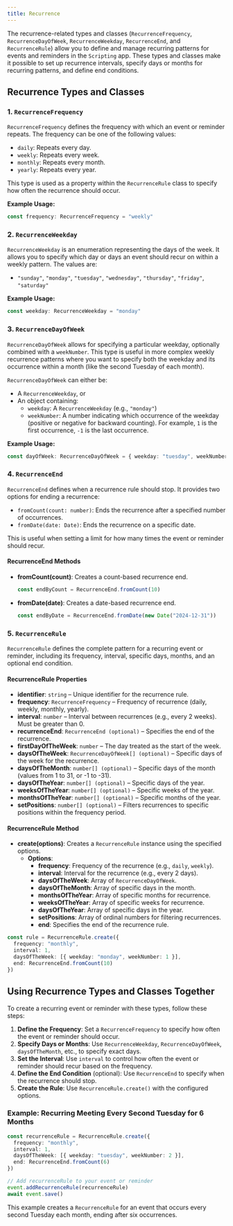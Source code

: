 ```yaml
---
title: Recurrence
---
```

The recurrence-related types and classes (`RecurrenceFrequency`, `RecurrenceDayOfWeek`, `RecurrenceWeekday`, `RecurrenceEnd`, and `RecurrenceRule`) allow you to define and manage recurring patterns for events and reminders in the `Scripting` app. These types and classes make it possible to set up recurrence intervals, specify days or months for recurring patterns, and define end conditions.

## Recurrence Types and Classes

### 1. `RecurrenceFrequency`

`RecurrenceFrequency` defines the frequency with which an event or reminder repeats. The frequency can be one of the following values:

- `daily`: Repeats every day.
- `weekly`: Repeats every week.
- `monthly`: Repeats every month.
- `yearly`: Repeats every year.

This type is used as a property within the `RecurrenceRule` class to specify how often the recurrence should occur.

**Example Usage:**

```ts
const frequency: RecurrenceFrequency = "weekly"
```

### 2. `RecurrenceWeekday`

`RecurrenceWeekday` is an enumeration representing the days of the week. It allows you to specify which day or days an event should recur on within a weekly pattern. The values are:

- `"sunday"`, `"monday"`, `"tuesday"`, `"wednesday"`, `"thursday"`, `"friday"`, `"saturday"`

**Example Usage:**

```ts
const weekday: RecurrenceWeekday = "monday"
```

### 3. `RecurrenceDayOfWeek`

`RecurrenceDayOfWeek` allows for specifying a particular weekday, optionally combined with a `weekNumber`. This type is useful in more complex weekly recurrence patterns where you want to specify both the weekday and its occurrence within a month (like the second Tuesday of each month).

`RecurrenceDayOfWeek` can either be:
- A `RecurrenceWeekday`, or
- An object containing:
  - `weekday`: A `RecurrenceWeekday` (e.g., `"monday"`)
  - `weekNumber`: A number indicating which occurrence of the weekday (positive or negative for backward counting). For example, `1` is the first occurrence, `-1` is the last occurrence.

**Example Usage:**

```ts
const dayOfWeek: RecurrenceDayOfWeek = { weekday: "tuesday", weekNumber: 2 }
```

### 4. `RecurrenceEnd`

`RecurrenceEnd` defines when a recurrence rule should stop. It provides two options for ending a recurrence:

- `fromCount(count: number)`: Ends the recurrence after a specified number of occurrences.
- `fromDate(date: Date)`: Ends the recurrence on a specific date.

This is useful when setting a limit for how many times the event or reminder should recur.

#### RecurrenceEnd Methods

- **fromCount(count)**: Creates a count-based recurrence end.
  ```ts
  const endByCount = RecurrenceEnd.fromCount(10)
  ```

- **fromDate(date)**: Creates a date-based recurrence end.
  ```ts
  const endByDate = RecurrenceEnd.fromDate(new Date("2024-12-31"))
  ```

### 5. `RecurrenceRule`

`RecurrenceRule` defines the complete pattern for a recurring event or reminder, including its frequency, interval, specific days, months, and an optional end condition.

#### RecurrenceRule Properties

- **identifier**: `string` – Unique identifier for the recurrence rule.
- **frequency**: `RecurrenceFrequency` – Frequency of recurrence (daily, weekly, monthly, yearly).
- **interval**: `number` – Interval between recurrences (e.g., every 2 weeks). Must be greater than 0.
- **recurrenceEnd**: `RecurrenceEnd (optional)` – Specifies the end of the recurrence.
- **firstDayOfTheWeek**: `number` – The day treated as the start of the week.
- **daysOfTheWeek**: `RecurrenceDayOfWeek[] (optional)` – Specific days of the week for the recurrence.
- **daysOfTheMonth**: `number[] (optional)` – Specific days of the month (values from 1 to 31, or -1 to -31).
- **daysOfTheYear**: `number[] (optional)` – Specific days of the year.
- **weeksOfTheYear**: `number[] (optional)` – Specific weeks of the year.
- **monthsOfTheYear**: `number[] (optional)` – Specific months of the year.
- **setPositions**: `number[] (optional)` – Filters recurrences to specific positions within the frequency period.

#### RecurrenceRule Method

- **create(options)**: Creates a `RecurrenceRule` instance using the specified options.
  - **Options**:
    - **frequency**: Frequency of the recurrence (e.g., `daily`, `weekly`).
    - **interval**: Interval for the recurrence (e.g., every 2 days).
    - **daysOfTheWeek**: Array of `RecurrenceDayOfWeek`.
    - **daysOfTheMonth**: Array of specific days in the month.
    - **monthsOfTheYear**: Array of specific months for recurrence.
    - **weeksOfTheYear**: Array of specific weeks for recurrence.
    - **daysOfTheYear**: Array of specific days in the year.
    - **setPositions**: Array of ordinal numbers for filtering recurrences.
    - **end**: Specifies the end of the recurrence rule.

```ts
const rule = RecurrenceRule.create({
  frequency: "monthly",
  interval: 1,
  daysOfTheWeek: [{ weekday: "monday", weekNumber: 1 }],
  end: RecurrenceEnd.fromCount(10)
})
```

## Using Recurrence Types and Classes Together

To create a recurring event or reminder with these types, follow these steps:

1. **Define the Frequency**: Set a `RecurrenceFrequency` to specify how often the event or reminder should occur.
2. **Specify Days or Months**: Use `RecurrenceWeekday`, `RecurrenceDayOfWeek`, `daysOfTheMonth`, etc., to specify exact days.
3. **Set the Interval**: Use `interval` to control how often the event or reminder should recur based on the frequency.
4. **Define the End Condition** (optional): Use `RecurrenceEnd` to specify when the recurrence should stop.
5. **Create the Rule**: Use `RecurrenceRule.create()` with the configured options.

### Example: Recurring Meeting Every Second Tuesday for 6 Months

```ts
const recurrenceRule = RecurrenceRule.create({
  frequency: "monthly",
  interval: 1,
  daysOfTheWeek: [{ weekday: "tuesday", weekNumber: 2 }],
  end: RecurrenceEnd.fromCount(6)
})

// Add recurrenceRule to your event or reminder
event.addRecurrenceRule(recurrenceRule)
await event.save()
```

This example creates a `RecurrenceRule` for an event that occurs every second Tuesday each month, ending after six occurrences. 
